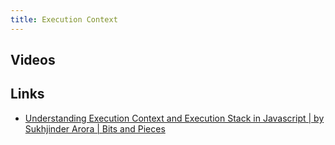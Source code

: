 ```yaml
---
title: Execution Context
---
```

## Videos

## Links

- [Understanding Execution Context and Execution Stack in Javascript | by Sukhjinder Arora | Bits and Pieces](https://blog.bitsrc.io/understanding-execution-context-and-execution-stack-in-javascript-1c9ea8642dd0)
